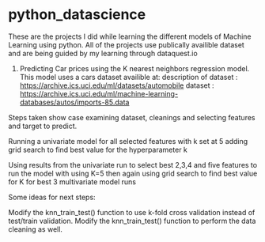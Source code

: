 # python_datascience

These are the projects I did while learning the different models of Machine Learning using python. 
All of the projects use publically availible dataset and are being guided by my learning through dataquest.io

1. Predicting Car prices using the K nearest neighbors regression model.
  This model uses a cars dataset availible at:
  description of dataset : https://archive.ics.uci.edu/ml/datasets/automobile
  dataset : https://archive.ics.uci.edu/ml/machine-learning-databases/autos/imports-85.data
  
  Steps taken show case examining dataset, cleanings and selecting features and target to predict.
  
  Running a univariate model for all selected features with k set at 5
  adding grid search to find best value for the hyperparameter k
  
  Using results from the univariate run to select best 2,3,4 and five features to run the model with using K=5
  then again using grid search to find best value for K for best 3 multivariate model runs
  
  Some ideas for next steps:

  Modify the knn_train_test() function to use k-fold cross validation instead of test/train validation.
  Modify the knn_train_test() function to perform the data cleaning as well.
  
  
  
